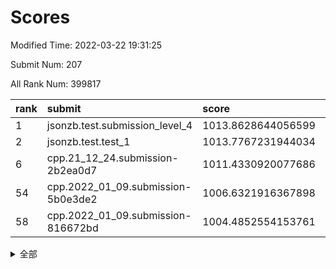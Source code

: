 # Scores

Modified Time: 2022-03-22 19:31:25

Submit Num: 207

All Rank Num: 399817

| rank |               submit               |       score        |       sigma        | pk_num |
| :--- | :--------------------------------- | :----------------- | :----------------- | :----- |
| 1    | jsonzb.test.submission_level_4     | 1013.8628644056599 | 0.8211739256073888 | 7722   |
| 2    | jsonzb.test.test_1                 | 1013.7767231944034 | 0.8319153421091094 | 7720   |
| 6    | cpp.21_12_24.submission-2b2ea0d7   | 1011.4330920077686 | 0.7914628415816557 | 7727   |
| 54   | cpp.2022_01_09.submission-5b0e3de2 | 1006.6321916367898 | 0.7282388378915072 | 7725   |
| 58   | cpp.2022_01_09.submission-816672bd | 1004.4852554153761 | 0.7203487551054396 | 7728   |


<details>
<summary>全部</summary>

| rank |                 submit                 |       score        |       sigma        | pk_num |
| :--- | :------------------------------------- | :----------------- | :----------------- | :----- |
| 1    | jsonzb.test.submission_level_4         | 1013.8628644056599 | 0.8211739256073888 | 7722   |
| 2    | jsonzb.test.test_1                     | 1013.7767231944034 | 0.8319153421091094 | 7720   |
| 3    | gobigger.level_3.submission_level_3_24 | 1011.7275153869216 | 0.7639221936206549 | 7726   |
| 4    | gobigger.level_3.submission_level_3_33 | 1011.6859542403641 | 0.7993276467355198 | 7726   |
| 5    | gobigger.level_3.submission_level_3_29 | 1011.6173322109674 | 0.7548283325821394 | 7730   |
| 6    | cpp.21_12_24.submission-2b2ea0d7       | 1011.4330920077686 | 0.7914628415816557 | 7727   |
| 7    | gobigger.level_3.submission_level_3_21 | 1011.3720134768064 | 0.7881790733954684 | 7723   |
| 8    | gobigger.level_3.submission_level_3_39 | 1011.3229462138614 | 0.7809953299748851 | 7722   |
| 9    | gobigger.level_3.submission_level_3_3  | 1011.2168184792688 | 0.7579675840940117 | 7726   |
| 10   | gobigger.level_3.submission_level_3_10 | 1011.2063473802393 | 0.7623501166928834 | 7727   |
| 11   | gobigger.level_3.submission_level_3_40 | 1011.1831142561211 | 0.782681604747758  | 7719   |
| 12   | gobigger.level_3.submission_level_3_44 | 1011.1353341562009 | 0.7735520871914947 | 7731   |
| 13   | gobigger.level_3.submission_level_3_37 | 1011.0859197524057 | 0.7650976403660534 | 7724   |
| 14   | gobigger.level_3.submission_level_3_43 | 1010.878564107935  | 0.7670488754291839 | 7729   |
| 15   | gobigger.level_3.submission_level_3_30 | 1010.6787929458089 | 0.7712093653314256 | 7727   |
| 16   | gobigger.level_3.submission_level_3_6  | 1010.4538027669319 | 0.7701454629502096 | 7729   |
| 17   | gobigger.level_3.submission_level_3_36 | 1010.3665996085513 | 0.7476300877557497 | 7722   |
| 18   | gobigger.level_3.submission_level_3_17 | 1010.2657991513341 | 0.7635040740798537 | 7727   |
| 19   | gobigger.level_3.submission_level_3_47 | 1010.2317602095525 | 0.7616053280699737 | 7728   |
| 20   | gobigger.level_3.submission_level_3_0  | 1010.2075419833455 | 0.7627980354937484 | 7721   |
| 21   | gobigger.level_3.submission_level_3_18 | 1010.2060798078268 | 0.7521486169718015 | 7727   |
| 22   | gobigger.level_3.submission_level_3_9  | 1010.1603045674052 | 0.736564377486912  | 7725   |
| 23   | gobigger.level_3.submission_level_3_27 | 1010.1401154465858 | 0.7324496803766617 | 7732   |
| 24   | gobigger.level_3.submission_level_3_5  | 1010.1115171003469 | 0.7424444691237173 | 7731   |
| 25   | gobigger.level_3.submission_level_3_26 | 1010.0990874783898 | 0.7654584130091652 | 7726   |
| 26   | gobigger.level_3.submission_level_3_7  | 1009.9966480729528 | 0.7750130205063726 | 7732   |
| 27   | gobigger.level_3.submission_level_3_49 | 1009.9739466190739 | 0.7421246408188836 | 7724   |
| 28   | gobigger.level_3.submission_level_3_22 | 1009.8977003457144 | 0.7729534592123158 | 7728   |
| 29   | gobigger.level_3.submission_level_3_25 | 1009.890178309093  | 0.7732487360260049 | 7725   |
| 30   | gobigger.level_3.submission_level_3_46 | 1009.8335212657677 | 0.7642560828634758 | 7727   |
| 31   | gobigger.level_3.submission_level_3_13 | 1009.8174403476311 | 0.7497419991644817 | 7723   |
| 32   | gobigger.level_3.submission_level_3_42 | 1009.7971895755734 | 0.7733240131530271 | 7726   |
| 33   | gobigger.level_3.submission_level_3_48 | 1009.7223076690483 | 0.7516469646652164 | 7727   |
| 34   | gobigger.level_3.submission_level_3_35 | 1009.7120829201893 | 0.741917664515396  | 7726   |
| 35   | gobigger.level_3.submission_level_3_20 | 1009.6939893452393 | 0.743842230477847  | 7731   |
| 36   | gobigger.level_3.submission_level_3_28 | 1009.6743827399513 | 0.759708756022839  | 7724   |
| 37   | gobigger.level_3.submission_level_3_14 | 1009.6608749082953 | 0.7568094612528471 | 7721   |
| 38   | gobigger.level_3.submission_level_3_11 | 1009.5784964790929 | 0.7470820508826483 | 7729   |
| 39   | gobigger.level_3.submission_level_3_23 | 1009.5666280213462 | 0.7559603728401751 | 7726   |
| 40   | gobigger.level_3.submission_level_3_34 | 1009.5173799536115 | 0.7555170292231297 | 7726   |
| 41   | gobigger.level_3.submission_level_3_1  | 1009.4745660920528 | 0.7666177122284652 | 7724   |
| 42   | gobigger.level_3.submission_level_3_31 | 1009.4445215395572 | 0.7475063687599436 | 7727   |
| 43   | gobigger.level_3.submission_level_3_19 | 1009.4242595623739 | 0.7623352256936393 | 7727   |
| 44   | gobigger.level_3.submission_level_3_12 | 1009.3427777701313 | 0.7458259429131636 | 7724   |
| 45   | gobigger.level_3.submission_level_3_15 | 1009.2698194285381 | 0.7573080295558441 | 7727   |
| 46   | gobigger.level_3.submission_level_3_38 | 1009.26186092451   | 0.7443726223816208 | 7725   |
| 47   | gobigger.level_3.submission_level_3_41 | 1009.0642073948346 | 0.7389271215806664 | 7723   |
| 48   | gobigger.level_3.submission_level_3_32 | 1009.0378375828363 | 0.7378067254357581 | 7728   |
| 49   | gobigger.level_3.submission_level_3_2  | 1009.003442977022  | 0.7647756656921432 | 7728   |
| 50   | gobigger.level_3.submission_level_3_4  | 1008.890452035822  | 0.730867500144819  | 7726   |
| 51   | gobigger.level_3.submission_level_3_45 | 1008.7615279953861 | 0.7392740981610181 | 7724   |
| 52   | gobigger.level_3.submission_level_3_16 | 1008.7214917014747 | 0.7542225955607074 | 7728   |
| 53   | gobigger.level_3.submission_level_3_8  | 1007.9521495831625 | 0.7367902756505119 | 7721   |
| 54   | cpp.2022_01_09.submission-5b0e3de2     | 1006.6321916367898 | 0.7282388378915072 | 7725   |
| 55   | gobigger.level_1.submission_level_1_16 | 1004.7538477923775 | 0.7363960394013455 | 7725   |
| 56   | gobigger.level_1.submission_level_1_24 | 1004.6658521384227 | 0.7310761498193492 | 7726   |
| 57   | gobigger.level_1.submission_level_1_28 | 1004.538963883696  | 0.7198363199577469 | 7721   |
| 58   | cpp.2022_01_09.submission-816672bd     | 1004.4852554153761 | 0.7203487551054396 | 7728   |
| 59   | gobigger.level_1.submission_level_1_8  | 1004.4793445714398 | 0.7023532914892561 | 7728   |
| 60   | gobigger.level_1.submission_level_1_12 | 1004.3420766976651 | 0.717675025340422  | 7721   |
| 61   | gobigger.level_1.submission_level_1_36 | 1004.2761366802989 | 0.7038814681739725 | 7732   |
| 62   | gobigger.level_1.submission_level_1_19 | 1004.0222765085682 | 0.7157257219095753 | 7729   |
| 63   | gobigger.level_1.submission_level_1_15 | 1004.0072557705713 | 0.713886060888261  | 7727   |
| 64   | gobigger.level_1.submission_level_1_11 | 1003.9842633821958 | 0.7180283830561174 | 7722   |
| 65   | gobigger.level_1.submission_level_1_30 | 1003.8002670839124 | 0.7236595041875524 | 7722   |
| 66   | gobigger.level_1.submission_level_1_20 | 1003.7119472491323 | 0.7277748963339057 | 7725   |
| 67   | gobigger.level_1.submission_level_1_7  | 1003.7030863954793 | 0.7147047233467446 | 7726   |
| 68   | gobigger.level_1.submission_level_1_48 | 1003.6864492388131 | 0.7207858557366481 | 7727   |
| 69   | gobigger.level_1.submission_level_1_9  | 1003.6664196653298 | 0.7168178045969095 | 7728   |
| 70   | gobigger.level_1.submission_level_1_1  | 1003.6460167471921 | 0.7124460918283396 | 7725   |
| 71   | gobigger.level_1.submission_level_1_38 | 1003.6388020982735 | 0.7186424571053611 | 7725   |
| 72   | gobigger.level_1.submission_level_1_42 | 1003.5930119301667 | 0.7166974543770753 | 7728   |
| 73   | gobigger.level_1.submission_level_1_17 | 1003.579797126404  | 0.7083500547856756 | 7720   |
| 74   | gobigger.level_1.submission_level_1_27 | 1003.5780009128583 | 0.7300816174176302 | 7727   |
| 75   | gobigger.level_1.submission_level_1_37 | 1003.5474716966496 | 0.7257803477374166 | 7729   |
| 76   | gobigger.level_1.submission_level_1_41 | 1003.5464947291914 | 0.7168044596248521 | 7723   |
| 77   | gobigger.level_1.submission_level_1_22 | 1003.5367094589787 | 0.721410604511604  | 7722   |
| 78   | gobigger.level_1.submission_level_1_23 | 1003.5058115329654 | 0.7087073070155413 | 7723   |
| 79   | gobigger.level_1.submission_level_1_29 | 1003.4879631610286 | 0.716347272230991  | 7732   |
| 80   | gobigger.level_1.submission_level_1_14 | 1003.4784806792456 | 0.7163554427492206 | 7727   |
| 81   | gobigger.level_1.submission_level_1_6  | 1003.3275268332488 | 0.710132924271369  | 7727   |
| 82   | gobigger.level_1.submission_level_1_3  | 1003.3020838987433 | 0.7252764390566717 | 7726   |
| 83   | gobigger.level_1.submission_level_1_44 | 1003.2824862803265 | 0.7124446695137895 | 7722   |
| 84   | gobigger.level_1.submission_level_1_47 | 1003.2642655283428 | 0.7246292990432266 | 7721   |
| 85   | gobigger.level_1.submission_level_1_5  | 1003.2513976376908 | 0.7113949938872208 | 7724   |
| 86   | gobigger.level_1.submission_level_1_35 | 1003.2251458822043 | 0.714168291834051  | 7724   |
| 87   | gobigger.level_1.submission_level_1_21 | 1003.0730002554358 | 0.7228517210312433 | 7727   |
| 88   | gobigger.level_1.submission_level_1_4  | 1003.0484253320437 | 0.7118772225941808 | 7730   |
| 89   | gobigger.level_1.submission_level_1_43 | 1003.0137289660368 | 0.7094380130139128 | 7727   |
| 90   | gobigger.level_1.submission_level_1_25 | 1002.9325570344089 | 0.7212156492061454 | 7721   |
| 91   | gobigger.level_1.submission_level_1_33 | 1002.9318538336596 | 0.7127865394690138 | 7724   |
| 92   | gobigger.level_1.submission_level_1_49 | 1002.8596153591739 | 0.7073542820804818 | 7727   |
| 93   | gobigger.level_1.submission_level_1_46 | 1002.8191715618447 | 0.7087988248181423 | 7727   |
| 94   | gobigger.level_1.submission_level_1_13 | 1002.7455542186678 | 0.7262885094650204 | 7728   |
| 95   | gobigger.level_1.submission_level_1_0  | 1002.6698752168053 | 0.7087893004781426 | 7723   |
| 96   | gobigger.level_1.submission_level_1_26 | 1002.6389045810623 | 0.7260645990969622 | 7727   |
| 97   | gobigger.level_1.submission_level_1_10 | 1002.575190249662  | 0.7178566022285593 | 7724   |
| 98   | gobigger.level_1.submission_level_1_34 | 1002.5571958784365 | 0.7201645615338561 | 7723   |
| 99   | gobigger.level_1.submission_level_1_32 | 1002.5018910869545 | 0.7109424434870446 | 7726   |
| 100  | gobigger.level_1.submission_level_1_2  | 1002.3952270840475 | 0.7134644601726055 | 7726   |
| 101  | gobigger.level_1.submission_level_1_39 | 1002.3466390478992 | 0.7051076628834507 | 7729   |
| 102  | gobigger.level_1.submission_level_1_31 | 1002.1570845862304 | 0.7207673588745965 | 7725   |
| 103  | gobigger.level_1.submission_level_1_40 | 1001.9246440119429 | 0.7113712142154589 | 7722   |
| 104  | gobigger.level_1.submission_level_1_45 | 1001.7525582698923 | 0.7049556063471026 | 7727   |
| 105  | gobigger.level_1.submission_level_1_18 | 1001.5574232679332 | 0.7091877554910075 | 7732   |
| 106  | gobigger.random.submission_random_45   | 997.6508280517144  | 0.7171290082112395 | 7728   |
| 107  | gobigger.random.submission_random_19   | 997.5712022470211  | 0.7073678402805291 | 7726   |
| 108  | gobigger.random.submission_random_1    | 997.1289199336665  | 0.71101537390851   | 7724   |
| 109  | gobigger.random.submission_random_43   | 997.1062407113824  | 0.7053465301330709 | 7726   |
| 110  | gobigger.random.submission_random_29   | 996.8090408924442  | 0.7084179822070928 | 7723   |
| 111  | gobigger.random.submission_random_47   | 996.6734000494642  | 0.7172548426936797 | 7727   |
| 112  | gobigger.random.submission_random_21   | 996.5199945146455  | 0.6998217884951737 | 7728   |
| 113  | gobigger.random.submission_random_2    | 996.4961222547865  | 0.7041586989267741 | 7727   |
| 114  | gobigger.random.submission_random_10   | 996.4941118318271  | 0.7144352312359258 | 7725   |
| 115  | gobigger.random.submission_random_49   | 996.4939003112756  | 0.707463260620493  | 7728   |
| 116  | gobigger.random.submission_random_28   | 996.4822374379511  | 0.7098543779435703 | 7727   |
| 117  | gobigger.random.submission_random_4    | 996.4189734900621  | 0.7174597848917788 | 7729   |
| 118  | gobigger.random.submission_random_31   | 996.4091868832998  | 0.7017071527485778 | 7727   |
| 119  | gobigger.random.submission_random_18   | 996.3293927351681  | 0.706475692426772  | 7719   |
| 120  | gobigger.random.submission_random_40   | 996.3185273287262  | 0.7356509115240984 | 7727   |
| 121  | gobigger.random.submission_random_6    | 996.2248126760248  | 0.7093116037719601 | 7731   |
| 122  | gobigger.random.submission_random_26   | 996.1873262511056  | 0.7220780026933542 | 7733   |
| 123  | gobigger.random.submission_random_34   | 996.1723217080216  | 0.7231938180200466 | 7728   |
| 124  | gobigger.random.submission_random_48   | 996.1717667338025  | 0.7210866995160462 | 7725   |
| 125  | gobigger.random.submission_random_14   | 996.1478296549949  | 0.7162425718275373 | 7723   |
| 126  | gobigger.random.submission_random_41   | 996.0603098096016  | 0.7131171963994782 | 7721   |
| 127  | gobigger.random.submission_random_8    | 996.0500187937007  | 0.697800628499183  | 7727   |
| 128  | gobigger.random.submission_random_17   | 995.9996681816292  | 0.7157290801525845 | 7724   |
| 129  | gobigger.random.submission_random_46   | 995.9494083652812  | 0.7125798757041646 | 7731   |
| 130  | gobigger.random.submission_random_27   | 995.9233582659857  | 0.7253188122583012 | 7725   |
| 131  | gobigger.random.submission_random_3    | 995.9067494881879  | 0.7234604216276203 | 7726   |
| 132  | gobigger.random.submission_random_5    | 995.8900936227108  | 0.7160015249455126 | 7730   |
| 133  | gobigger.random.submission_random_15   | 995.8808983612585  | 0.709962948556825  | 7725   |
| 134  | gobigger.random.submission_random_42   | 995.8728760462183  | 0.7208035982516687 | 7722   |
| 135  | gobigger.random.submission_random_16   | 995.840877365556   | 0.7085543103032939 | 7727   |
| 136  | gobigger.random.submission_random_22   | 995.7846940646705  | 0.7138730722794804 | 7723   |
| 137  | gobigger.random.submission_random_13   | 995.7750439157959  | 0.718635158812774  | 7730   |
| 138  | gobigger.random.submission_random_44   | 995.7357048756969  | 0.7113985069582284 | 7724   |
| 139  | gobigger.random.submission_random_39   | 995.668944500164   | 0.7278194923060248 | 7728   |
| 140  | gobigger.random.submission_random_32   | 995.6571458041901  | 0.6963871107043696 | 7720   |
| 141  | gobigger.random.submission_random_36   | 995.6040284893273  | 0.709356044912392  | 7720   |
| 142  | gobigger.random.submission_random_0    | 995.5806784997592  | 0.7275455758429638 | 7726   |
| 143  | gobigger.random.submission_random_30   | 995.554283915286   | 0.721817819377119  | 7724   |
| 144  | gobigger.random.submission_random_7    | 995.5481797606245  | 0.7287222244967825 | 7732   |
| 145  | gobigger.random.submission_random_33   | 995.4952666027896  | 0.70339747848316   | 7727   |
| 146  | gobigger.random.submission_random_12   | 995.4843677813319  | 0.7125908060794298 | 7727   |
| 147  | gobigger.random.submission_random_37   | 995.3579135958179  | 0.7294192872204117 | 7726   |
| 148  | gobigger.random.submission_random_9    | 995.3440933590693  | 0.7073502355664797 | 7727   |
| 149  | gobigger.random.submission_random_38   | 995.3187214608708  | 0.7099121384653345 | 7729   |
| 150  | gobigger.random.submission_random_20   | 995.3101446273055  | 0.7101910654361714 | 7726   |
| 151  | gobigger.random.submission_random_35   | 995.3089665143408  | 0.7137618069461005 | 7727   |
| 152  | gobigger.random.submission_random_11   | 995.1293590649545  | 0.7106761790841072 | 7727   |
| 153  | gobigger.random.submission_random_25   | 994.9932908717187  | 0.7179072099528742 | 7724   |
| 154  | gobigger.random.submission_random_24   | 994.9299101272937  | 0.7197044533495519 | 7731   |
| 155  | gobigger.level_2.submission_level_2_21 | 994.423677245176   | 0.732409681179091  | 7727   |
| 156  | gobigger.random.submission_random_23   | 994.2606243022177  | 0.7204723732331019 | 7731   |
| 157  | gobigger.level_2.submission_level_2_19 | 993.6394704663638  | 0.7349958841380765 | 7724   |
| 158  | gobigger.level_2.submission_level_2_3  | 993.5198980090803  | 0.7280672764803091 | 7723   |
| 159  | gobigger.level_2.submission_level_2_37 | 993.5186350929473  | 0.7339225251589143 | 7727   |
| 160  | gobigger.level_2.submission_level_2_15 | 993.5063718773508  | 0.744608092676733  | 7725   |
| 161  | gobigger.level_2.submission_level_2_48 | 993.3673411127204  | 0.7332922058278343 | 7728   |
| 162  | gobigger.level_2.submission_level_2_36 | 993.3441438407718  | 0.7262463284772231 | 7720   |
| 163  | gobigger.level_2.submission_level_2_41 | 993.0721097128256  | 0.7299037316926299 | 7729   |
| 164  | gobigger.level_2.submission_level_2_32 | 993.0375785410556  | 0.7523057945785874 | 7726   |
| 165  | gobigger.level_2.submission_level_2_5  | 992.9489635709778  | 0.7450912087629937 | 7727   |
| 166  | gobigger.level_2.submission_level_2_10 | 992.9002333548186  | 0.7604647412138577 | 7732   |
| 167  | gobigger.level_2.submission_level_2_45 | 992.8537151856572  | 0.7344560713655447 | 7727   |
| 168  | gobigger.level_2.submission_level_2_38 | 992.650435103347   | 0.734203638506566  | 7731   |
| 169  | gobigger.level_2.submission_level_2_47 | 992.6065621511311  | 0.7439252775517208 | 7728   |
| 170  | gobigger.level_2.submission_level_2_44 | 992.5977973501188  | 0.751438738971841  | 7726   |
| 171  | gobigger.level_2.submission_level_2_42 | 992.550316825217   | 0.7286823529826314 | 7723   |
| 172  | gobigger.level_2.submission_level_2_33 | 992.5375854049747  | 0.7446213845333539 | 7727   |
| 173  | gobigger.level_2.submission_level_2_26 | 992.4565557431653  | 0.7350463890173412 | 7728   |
| 174  | gobigger.level_2.submission_level_2_1  | 992.4165995583052  | 0.7345514374391059 | 7723   |
| 175  | gobigger.level_2.submission_level_2_8  | 992.2636105122363  | 0.7469792732057149 | 7727   |
| 176  | gobigger.level_2.submission_level_2_35 | 992.238708981291   | 0.7306152718870873 | 7724   |
| 177  | gobigger.level_2.submission_level_2_2  | 992.2182689006073  | 0.7632125974049677 | 7723   |
| 178  | gobigger.level_2.submission_level_2_30 | 992.0852393007392  | 0.7586176799359676 | 7722   |
| 179  | gobigger.level_2.submission_level_2_16 | 992.0490804901566  | 0.7721702037938486 | 7727   |
| 180  | gobigger.level_2.submission_level_2_0  | 992.039405023514   | 0.7420238428341145 | 7724   |
| 181  | gobigger.level_2.submission_level_2_24 | 992.0269094644     | 0.723278842327995  | 7727   |
| 182  | gobigger.level_2.submission_level_2_7  | 991.8780258117816  | 0.7374856983240899 | 7727   |
| 183  | gobigger.level_2.submission_level_2_12 | 991.846979161944   | 0.7429642154759444 | 7728   |
| 184  | gobigger.level_2.submission_level_2_13 | 991.8066296381209  | 0.7392745020296722 | 7730   |
| 185  | gobigger.level_2.submission_level_2_17 | 991.6901422016176  | 0.744136205781262  | 7731   |
| 186  | gobigger.level_2.submission_level_2_29 | 991.6568727271053  | 0.7351613576985977 | 7727   |
| 187  | gobigger.level_2.submission_level_2_18 | 991.5609820851175  | 0.7487736857710219 | 7730   |
| 188  | gobigger.level_2.submission_level_2_40 | 991.5608588726238  | 0.747966537798876  | 7728   |
| 189  | gobigger.level_2.submission_level_2_14 | 991.5169993062992  | 0.7538253624470455 | 7724   |
| 190  | gobigger.level_2.submission_level_2_31 | 991.4253396591189  | 0.7417752355519027 | 7723   |
| 191  | gobigger.level_2.submission_level_2_39 | 991.4171348008495  | 0.7506819393139368 | 7723   |
| 192  | gobigger.level_2.submission_level_2_23 | 991.4030146226694  | 0.7429678359171381 | 7722   |
| 193  | gobigger.level_2.submission_level_2_9  | 991.3465829705024  | 0.7394055565650675 | 7731   |
| 194  | gobigger.level_2.submission_level_2_11 | 991.3076848306729  | 0.7446542812869565 | 7723   |
| 195  | gobigger.level_2.submission_level_2_4  | 991.2148421976107  | 0.7440668184591572 | 7720   |
| 196  | gobigger.level_2.submission_level_2_20 | 991.1969735734707  | 0.7573183907965263 | 7721   |
| 197  | gobigger.level_2.submission_level_2_49 | 991.134855695712   | 0.7610431214748229 | 7723   |
| 198  | gobigger.level_2.submission_level_2_34 | 990.9557417273023  | 0.7441025770057135 | 7730   |
| 199  | gobigger.level_2.submission_level_2_25 | 990.9269190653549  | 0.7581516801414745 | 7728   |
| 200  | gobigger.level_2.submission_level_2_27 | 990.8603660929034  | 0.757248685384284  | 7726   |
| 201  | gobigger.level_2.submission_level_2_6  | 990.8198599243315  | 0.7477207594980123 | 7727   |
| 202  | gobigger.level_2.submission_level_2_22 | 990.7250382767164  | 0.7481743180403863 | 7723   |
| 203  | gobigger.level_2.submission_level_2_43 | 990.6417533866535  | 0.7638924895539289 | 7724   |
| 204  | gobigger.level_2.submission_level_2_46 | 990.1784158566048  | 0.7749653670638527 | 7724   |
| 205  | gobigger.level_2.submission_level_2_28 | 989.2551619027585  | 0.7660160242502964 | 7724   |
| 206  | gobigger.none.submission_none_0        | 979.8770061282645  | 1.2279455560232184 | 7730   |
| 207  | gobigger.none.submission_none_1        | 976.4945072801236  | 1.4674860374896754 | 7725   |

</details>